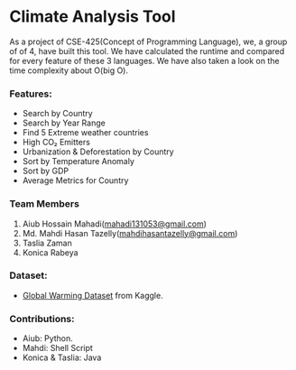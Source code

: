 # Climate Analysis Tool
As a project of CSE-425(Concept of Programming Language), we, a group of of 4, have built this tool. We have calculated the runtime and compared for every feature of these 3 languages. We have also taken a look on the time complexity about O(big O).
### Features:
- Search by Country
- Search by Year Range
- Find 5 Extreme weather countries
- High CO₂ Emitters
- Urbanization & Deforestation by Country
- Sort by Temperature Anomaly
- Sort by GDP
- Average Metrics for Country

### Team Members
1. Aiub Hossain Mahadi(mahadi131053@gmail.com)
1. Md. Mahdi Hasan Tazelly(mahdihasantazelly@gmail.com)
3. Taslia Zaman
4. Konica Rabeya

### Dataset:
- [Global Warming Dataset](https://www.kaggle.com/datasets/ankushpanday1/global-warming-dataset-195-countries-1900-2023?resource=download) from Kaggle.

### Contributions:
- Aiub: Python.
- Mahdi: Shell Script
- Konica & Taslia: Java
